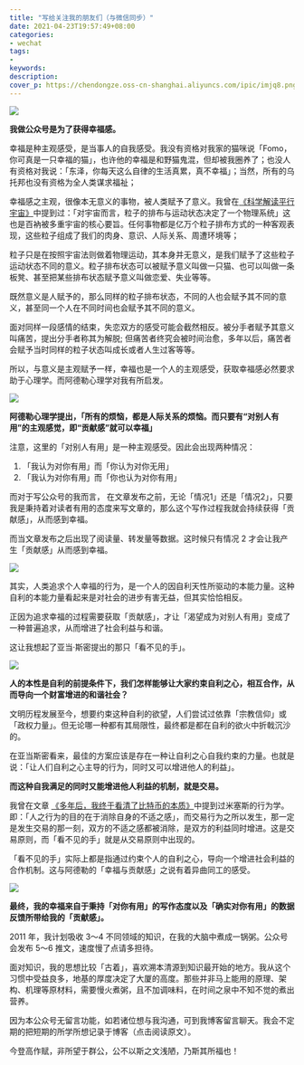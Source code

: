 ```yaml
---
title: "写给关注我的朋友们（与微信同步）"
date: 2021-04-23T19:57:49+08:00
categories:
- wechat
tags:
- 
keywords:
description: 
cover_p: https://chendongze.oss-cn-shanghai.aliyuncs.com/ipic/imjq8.png
---
```


![](https://chendongze.oss-cn-shanghai.aliyuncs.com/ipic/imjq8.png)


**我做公众号是为了获得幸福感。**

幸福是种主观感受，是当事人的自我感受。我没有资格对我家的猫咪说「Fomo，你可真是一只幸福的猫」，也许他的幸福是和野猫鬼混，但却被我圈养了；也没人有资格对我说：「东泽，你每天这么自律的生活真累，真不幸福」；当然，所有的乌托邦也没有资格为全人类谋求福祉；

幸福感之主观，很像本无意义的事物，被人类赋予了意义。我曾在[《科学解读平行宇宙》](http://mp.weixin.qq.com/s?__biz=MzI4NjU3MzYwNQ==&mid=2247485247&idx=1&sn=f0189a8497560f2189831a7a86cd99d2&chksm=ebdb9275dcac1b633890a3e6de5acc3344b7c4c3958551d1cc850122d0e48d883b017fa58883#rd)中提到过：「对宇宙而言，粒子的排布与运动状态决定了一个物理系统」这也是百衲被多重宇宙的核心要旨。任何事物都是亿万个粒子排布方式的一种客观表现，这些粒子组成了我们的肉身、意识、人际关系、周遭环境等；

粒子只是在按照宇宙法则做着物理运动，其本身并无意义，是我们赋予了这些粒子运动状态不同的意义。粒子排布状态可以被赋予意义叫做一只猫、也可以叫做一条板凳、甚至把某些排布状态赋予意义叫做恋爱、失业等等。

既然意义是人赋予的，那么同样的粒子排布状态，不同的人也会赋予其不同的意义，甚至同一个人在不同时间也会赋予其不同的意义。

面对同样一段感情的结束，失恋双方的感受可能会截然相反。被分手者赋予其意义叫痛苦，提出分手者称其为解脱; 但痛苦者终究会被时间治愈，多年以后，痛苦者会赋予当时同样的粒子状态叫成长或者人生过客等等。

所以，与意义是主观赋予一样，幸福也是一个人的主观感受，获取幸福感必然要求助于心理学。而阿德勒心理学对我有所启发。

![](https://chendongze.oss-cn-shanghai.aliyuncs.com/ipic/t9xxl.png)

**阿德勒心理学提出，「所有的烦恼，都是人际关系的烦恼。而只要有“对别人有用”的主观感觉，即“贡献感”就可以幸福」**

注意，这里的「对别人有用」是一种主观感受。因此会出现两种情况：
1. 「我认为对你有用」而「你认为对你无用」
2. 「我认为对你有用」而「你也认为对你有用」

而对于写公众号的我而言， 在文章发布之前，无论「情况1」还是「情况2」，只要我是秉持着对读者有用的态度来写文章的，那么这个写作过程我就会持续获得「贡献感」，从而感到幸福。

而当文章发布之后出现了阅读量、转发量等数据。这时候只有情况 2 才会让我产生「贡献感」从而感到幸福。

![](https://chendongze.oss-cn-shanghai.aliyuncs.com/ipic/t9xxl.png)

其实，人类追求个人幸福的行为，是一个人的因自利天性所驱动的本能力量。这种自利的本能力量看起来是对社会的进步有害无益，但其实恰恰相反。

正因为追求幸福的过程需要获取「贡献感」，才让「渴望成为对别人有用」变成了一种普遍追求，从而增进了社会利益与和谐。

这让我想起了亚当·斯密提出的那只「看不见的手」。

![](https://chendongze.oss-cn-shanghai.aliyuncs.com/ipic/pqyz4.png)

**人的本性是自利的前提条件下，我们怎样能够让大家约束自利之心，相互合作，从而导向一个财富增进的和谐社会？**

文明历程发展至今，想要约束这种自利的欲望，人们尝试过依靠「宗教信仰」或「政权力量」。但无论哪一种都有其局限性，最终都是都在自利的欲火中折戟沉沙的。

在亚当斯密看来，最佳的方案应该是存在一种让自利之心自我约束的力量。也就是说：「让人们自利之心主导的行为，同时又可以增进他人的利益」。

**而这种自我满足的同时又能增进他人利益的机制，就是交易。**

我曾在文章 [《多年后，我终于看清了比特币的本质》](https://mp.weixin.qq.com/s?__biz=MzI4NjU3MzYwNQ==&mid=2247485311&idx=1&sn=825b1bec18ee744b48fca1e79180a0c8&chksm=ebdb9235dcac1b23e80a74e9181392efc8282285c7ea5b47104d7086c9c50989959e549cc64a&token=619375548&lang=zh_CN#rd)中提到过米塞斯的行为学。即：「人之行为的目的在于消除自身的不适之感」，而交易行为之所以发生，那一定是发生交易的那一刻，双方的不适之感都被消除，是双方的利益同时增进。这是交易原则，而「看不见的手」就是从交易原则中出现的。

「看不见的手」实际上都是指通过约束个人的自利之心，导向一个增进社会利益的合作机制。这与阿德勒的「幸福与贡献感」之说有着异曲同工的感受。

![](https://chendongze.oss-cn-shanghai.aliyuncs.com/ipic/t9xxl.png)

**最终，我的幸福来自于秉持「对你有用」的写作态度以及「确实对你有用」的数据反馈所带给我的「贡献感」。**

2011 年，我计划吸收 3～4 不同领域的知识，在我的大脑中煮成一锅粥。公众号会发布 5～6 推文，速度慢了点请多担待。

面对知识，我的思想比较「古着」，喜欢溯本清源到知识最开始的地方。我从这个习惯中受益良多，地基的厚度决定了大厦的高度。那些并非马上能用的原理、架构、机理等原材料，需要慢火煮粥，且不加调味料，在时间之泉中不知不觉的煮出营养。

因为本公众号无留言功能，如若诸位想与我沟通，可到我博客留言聊天。我会不定期的把短期的所学所想记录于博客（点击阅读原文）。

今登高作赋，非所望于群公，公不以斯之文浅陋，乃斯其所福也！